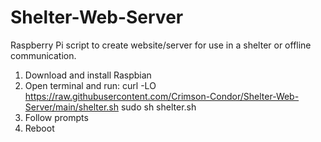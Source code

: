 # Shelter-Web-Server
Raspberry Pi script to create website/server for use in a shelter or offline communication.

1. Download and install Raspbian
2. Open terminal and run:
    curl -LO https://raw.githubusercontent.com/Crimson-Condor/Shelter-Web-Server/main/shelter.sh
    sudo sh shelter.sh
3. Follow prompts
4. Reboot
